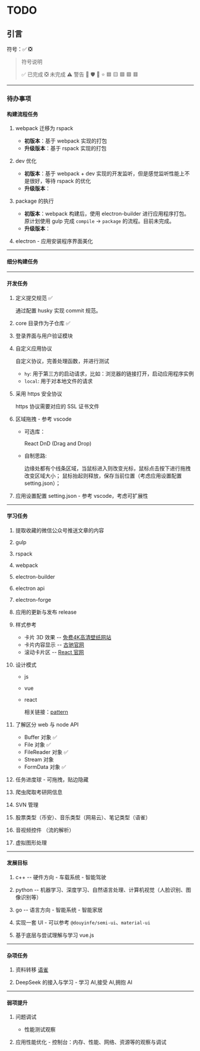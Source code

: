 # TODO

## 引言

符号：✅ ❎

> 符号说明
>
> ✅ 已完成
> ❎ 未完成
> ⚠️ 警告
> 🏹
> 🛡
> 🍔
> ⭐️
> 🟦
> 🟨
> 🟩
> 🟪
> 🟥

---

### 待办事项

#### 构建流程任务

<!-- ***** ***** ***** ***** 基础构建流程: compile | package | dev ***** ***** ***** ***** -->

1. webpack 迁移为 rspack

   - **初版本**：基于 webpack 实现的打包
   - **升级版本**：基于 rspack 实现的打包

2. dev 优化

   - **初版本**：基于 webpack + dev 实现的开发监听，但是感觉监听性能上不是很好，等待 rspack 的优化
   - **升级版本**：

3. package 的执行

   - **初版本**：webpack 构建后，使用 electron-builder 进行应用程序打包。
     原计划使用 gulp 完成 `compile` -> `package` 的流程。目前未完成。
   - **升级版本**：

4. electron - 应用安装程序界面美化

---

#### 细分构建任务

<!--- ***** ***** ***** ***** 细分构建任务： webpack | rspack  ***** ***** ***** ***** -->

---

#### 开发任务

<!-- ***** ***** ***** ***** 开发任务  ***** ***** ***** ***** -->

1. 定义提交规范 ✅

   通过配置 husky 实现 commit 规范。

2. core 目录作为子仓库 ✅

3. 登录界面与用户验证模块

4. 自定义应用协议

   自定义协议，完善处理函数，并进行测试

   - `hy`: 用于第三方的启动请求，比如：浏览器的链接打开，启动应用程序实例
   - `local`: 用于对本地文件的请求

5. 采用 https 安全协议

   https 协议需要对应的 SSL 证书文件

6. 区域拖拽 - 参考 vscode

   - 可选库：

     React DnD (Drag and Drop)

   - 自制思路:

     边缘处都有个线条区域，当鼠标进入则改变光标，鼠标点击按下进行拖拽改变区域大小；
     鼠标抬起则释放，保存当前位置（考虑应用设置配置 setting.json）；

7. 应用设置配置 setting.json - 参考 vscode，考虑可扩展性

---

#### 学习任务

<!-- ***** ***** ***** ***** 学习任务  ***** ***** ***** ***** -->

1. 提取收藏的微信公众号推送文章的内容

2. gulp

3. rspack

4. webpack

5. electron-builder

6. electron api

7. electron-forge

8. 应用的更新与发布 release

9. 样式参考

   - 卡片 3D 效果 -- [免费4K高清壁纸网站](https://haowallpaper.com/)
   - 卡片内容显示 -- [古驰官网](https://www.gucci.cn/)
   - 滚动卡片区 -- [React 官网](https://zh-hans.react.dev/)

10. 设计模式

    - js
    - vue
    - react

      相关链接：[pattern](https://www.patterns.dev/)

11. 了解区分 web 与 node API

    - Buffer 对象  ✅
    - File 对象  ✅
    - FileReader 对象  ✅
    - Stream 对象
    - FormData 对象  ✅

12. 任务进度球 - 可拖拽，贴边隐藏

13. 爬虫爬取考研网信息

14. SVN 管理

15. 股票类型（币安）、音乐类型（网易云）、笔记类型（语雀）

16. 音视频控件 （流的解析）

17. 虚拟图形处理

---

#### 发展目标

1. c++ -- 硬件方向 - 车载系统 - 智能驾驶

2. python -- 机器学习、深度学习、自然语言处理、计算机视觉（人脸识别、图像识别等）

3. go -- 语言方向 - 智能系统 - 智能家居

4. 实现一套 UI - 可以参考 `@douyinfe/semi-ui`、`material-ui`

5. 基于底层与尝试理解与学习 vue.js

---

#### 杂项任务

<!-- ***** ***** ***** ***** 杂项任务  ***** ***** ***** ***** -->

1. 资料转移 [语雀](https://www.yuque.com/yanbin-rwuuc)

2. DeepSeek 的接入与学习 - 学习 AI,接受 AI,拥抱 AI

---

#### 弱项提升

<!-- ***** ***** ***** ***** 对个人短板进行提升  ***** ***** ***** ***** -->

1. 问题调试

   - 性能测试观察

2. 应用性能优化 - 控制台：内存、性能、网络、资源等的观察与调试
